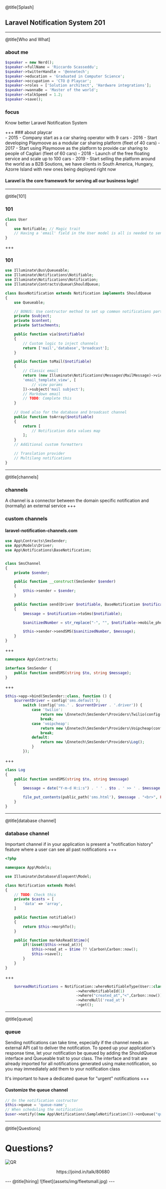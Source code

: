 
@title[Splash]
## Laravel Notification System 201

---
@title[Who and What]
### about me
```php
$speaker = new Nerd();
$speaker->fullName = 'Riccardo Scasseddu';
$speaker->twitterHandle = '@ennetech';
$speaker->education = 'Graduated in Computer Science';
$speaker->occupation = 'CTO @ Playcar';
$speaker->roles = ['Solution architect', 'Hardware integrations'];
$speaker->wannaBe = 'Master of the world';
$speaker->talkSpeed = 1.2;
$speaker->save();
```

### focus
<p class="fragment text-left text-07">Know better Laravel Notification System</p>
+++
### about playcar
<div class="text-05">
- 2015 - Company start as a car sharing operator with 9 cars
- 2016 - Start developing Playmoove as a modular car sharing platform (fleet of 40 cars)
- 2017 - Start using Playmoove as the platform to provide car sharing to people of Cagliari (fleet of 60 cars)
- 2018 - Launch of the free floating service and scale up to 100 cars
- 2019 - Start selling the platform around the world as a B2B Soutions, we have clients in South America, Hungary, Azorre Island with new ones being deployed right now
</div>

#### Laravel is the core framework for serving all our business logic!
---
@title[101]
### 101
```php
class User
{
    use Notifiable; // Magic trait
    // Having a 'email' field in the User model is all is needed to send email
}
```

+++
### 101
```php
use Illuminate\Bus\Queueable;
use Illuminate\Notifications\Notifiable;
use Illuminate\Notifications\Notification;
use Illuminate\Contracts\Queue\ShouldQueue;

class BaseNotification extends Notification implements ShouldQueue
{
    use Queueable;

    // BONUS: Use contructor method to set up common notifications part
    private $subject;
    private $content;
    private $attachments;

    public function via($notifiable)
    {
        // Custom logic to inject channels
        return ['mail','database','broadcast'];
    }

    public function toMail($notifiable)
    {
        // Classic email
        return (new Illuminate\Notifications\Messages\MailMessage)->view(
        'email_template_view', [
            // view params
        ])->subject('mail subject');
        // Markdown email
        // TODO: Complete this
    }
    
    // Used also for the database and broadcast channel
    public function toArray($notifiable)
    {
        return [
            // Notification data values map
        ];
    }
    // Additional custom formatters

    // Translation provider
    // Multilang notifications
}
```
---
@title[channels]
### channels
A channel is a connector between the domain specific notification and (normally) an external service
+++
### custom channels

#### laravel-notification-channels.com

```php
use App\Contracts\SmsSender;
use App\Models\Driver;
use App\Notifications\BaseNotification;


class SmsChannel
{
    private $sender;

    public function __construct(SmsSender $sender)
    {
        $this->sender = $sender;
    }

    public function send(Driver $notifiable, BaseNotification $notification)
    {
        $message = $notification->toSms($notifiable);

        $sanitizedNumber = str_replace("-", "", $notifiable->mobile_phone);

        $this->sender->sendSMS($sanitizedNumber, $message);
    }
}
```
+++
```php
namespace App\Contracts;

interface SmsSender {
    public function sendSMS(string $to, string $message);
}
```
+++
```php
$this->app->bind(SmsSender::class, function () {
    $currentDriver = config('sms.default');
        switch (config('sms.' . $currentDriver . '.driver')) {
            case 'twilio':
                return new \Ennetech\SmsSender\Providers\Twilio(config('sms.' . $currentDriver));
                break;
            case 'voipcheap':
                return new \Ennetech\SmsSender\Providers\Voipcheap(config('sms.' . $currentDriver));
                break;
            default:
                return new \Ennetech\SmsSender\Providers\Log();
            }
        });
```
+++
```php
class Log
{
    public function sendSMS(string $to, string $message)
    {
        $message = date("Y-m-d H:i:s") . ' ' . $to . ' >> ' . $message;

        file_put_contents(public_path('sms.html'), $message . "<br>", FILE_APPEND);
    }
}
```
---
@title[database channel]
### database channel
Important channel if in your application is present a "notification history" feature where a user can see all past notifications
+++
```php
<?php

namespace App\Models;

use Illuminate\Database\Eloquent\Model;

class Notification extends Model
{
    // TODO: Check this
    private $casts = [
        'data' => 'array',
    ]

    public function notifiable()
    {
        return $this->morphTo();
    }

    public function markAsRead($time){
        if(!isset($this->read_at)){
            $this->read_at = $time ?? \Carbon\Carbon::now();
            $this->save();
        }
    }
}

```
+++
```php
    $unreadNotifications = Notification::whereNotifiableType(User::class)
                                ->whereNotifiableId(1)
                                ->where("created_at","<",Carbon::now()) // TODO: remove this
                                ->whereNull('read_at')
                                ->get();
```
---
@title[queue]
### queue
Sending notifications can take time, especially if the channel needs an external API call to deliver the notification. To speed up your application's response time, let your notification be queued by adding the ShouldQueue interface and Queueable trait to your class. The interface and trait are already imported for all notifications generated using make:notification, so you may immediately add them to your notification class

It's important to have a dedicated queue for "urgent" notifications
+++
#### Customize the queue channel
```php
// On the notification costructor
$this->queue = 'queue-name';
// When scheduling the notification
$user->notify((new App\Notifications\SampleNotification())->onQueue("queue-name"));
```

---
@title[Questions]
# Questions?
![QR](assets/img/qr.png)
<p style="text-align: center !important;">https://joind.in/talk/80680</p>
---
@title[hiring]
![fleet](assets/img/fleetsmall.jpg)
---
